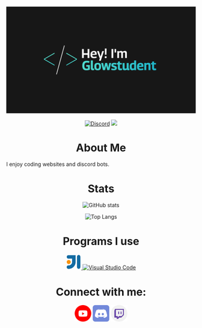 ![Banner](Introduction.png)
<!--- ![counter](https://encm3ykyc5knbus.m.pipedream.net) --->

<div align="center">
  
<a href="https://discord.gg/4wM63P7ZUd"><img src="https://img.shields.io/static/v1?logo=discord&label=&message=Discord&color=36393f&style=flat-square" alt="Discord"></a> <img src="https://komarev.com/ghpvc/?username=glowstudent777&color=blue&style=flat-square">
</div>

<h1 align="center">About Me</h1>

<p align="left" text-indent='10px'>
  
I enjoy coding websites and discord bots.
</p>

<h1 align="center">Stats</h1>

<div align="center">

![GitHub stats](https://github-readme-stats.vercel.app/api?username=Glowstudent777&show_icons=true) 

![Top Langs](https://github-readme-stats.vercel.app/api/top-langs/?username=Glowstudent777&layout=compact)

</div>


<h1 align="center">Programs I use</h1>
<p align="center">
<a href="https://www.jetbrains.com/idea/" target="_blank"> <img style="cursor:pointer;" title="Intellij Idea" src="https://raw.githubusercontent.com/devicons/devicon/master/icons/intellij/intellij-original.svg" alt="Intellij" width="40" height="40"/> </a>
<a href="https://code.visualstudio.com/" target="_blank"> <img style="cursor:pointer;" title="Visual Studio Code" src="https://img.icons8.com/color/40/000000/visual-studio-code-2019.png" alt="Visual Studio Code" width="40" height="40"/> </a>
</p>

<h1 align="Center">Connect with me:</h1>
<p align="center">
<a href = 'https://www.youtube.com/channel/UCVaCrjoH8F1eygFMC7gTDeg'> <img width = '44px' align= 'center' style="cursor:pointer;" title="Youtube Channel" src="icons/youtube.svg"/></a>
<a href = 'https://discord.com/invite/4wM63P7ZUd'> <img width = '44px' align= 'center' style="cursor:pointer;" title="Discord Server" src="icons/discord.svg"/></a>
<a href = 'https://www.twitch.tv/glowstudent'> <img width = '44px' align= 'center' style="cursor:pointer;" title="Twitch" src="icons/twitch.svg"/></a> 
</p>
